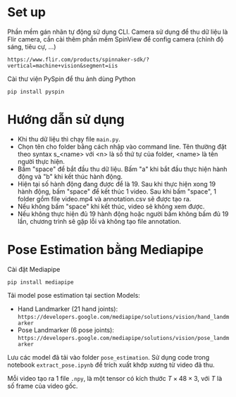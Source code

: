 # Set up
Phần mềm gán nhãn tự động sử dụng CLI.
Camera sử dụng để thu dữ liệu là Flir camera, cần cài thêm phần mềm SpinView để config camera (chỉnh độ sáng, tiêu cự, ...)

`https://www.flir.com/products/spinnaker-sdk/?vertical=machine+vision&segment=iis`

Cài thư viện PySpin để thu ảnh dùng Python

`pip install pyspin`

# Hướng dẫn sử dụng

* Khi thu dữ liệu thì chạy file `main.py`.
* Chọn tên cho folder bằng cách nhập vào command line. Tên thường đặt theo syntax s<n>_\<name\> với \<n\> là số thứ tự của folder, \<name\> là tên người thực hiện.
* Bấm "space" để bắt đầu thu dữ liệu. Bấm "a" khi bắt đầu thực hiện hành động và "b" khi kết thúc hành động.
* Hiện tại số hành động đang được để là 19. Sau khi thực hiện xong 19 hành động, bấm "space" để kết thúc 1 video. Sau khi bấm "space", 1 folder gồm file video.mp4 và annotation.csv sẽ được tạo ra.
* Nếu không bấm "space" khi kết thúc, video sẽ không xem được.
* Nếu không thực hiện đủ 19 hành động hoặc người bấm không bấm đủ 19 lần, chương trình sẽ gặp lỗi và không tạo file annotation.

# Pose Estimation bằng Mediapipe
Cài đặt Mediapipe

`pip install mediapipe`

Tải model pose estimation tại section Models:
* Hand Landmarker (21 hand joints):
  `https://developers.google.com/mediapipe/solutions/vision/hand_landmarker`
* Pose Landmarker (6 pose joints):
  `https://developers.google.com/mediapipe/solutions/vision/pose_landmarker`

Lưu các model đã tải vào folder `pose_estimation`. Sử dụng code trong notebook `extract_pose.ipynb` để trích xuất khớp xương từ video đã thu.

Mỗi video tạo ra 1 file `.npy`, là một tensor có kích thước $`T\times48\times3`$, với $T$ là số frame của video gốc.
